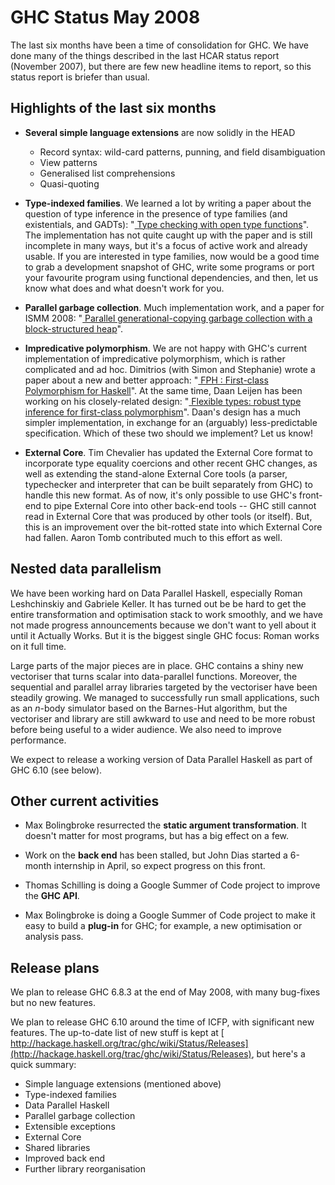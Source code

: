 # GHC Status May 2008



The last six months have been a time of consolidation for GHC.  We have done many of the things described in the last HCAR status report (November 2007), but there are few new headline items to report, so this status report is briefer than usual. 


## Highlights of the last six months


- **Several simple language extensions** are now solidly in the HEAD

  - Record syntax: wild-card patterns, punning, and field disambiguation
  - View patterns
  - Generalised list comprehensions
  - Quasi-quoting

- **Type-indexed families**.  We learned a lot by writing a paper about the question of type inference in the presence of type families (and existentials, and GADTs): "[
  Type checking with open type functions](http://research.microsoft.com/%7Esimonpj/papers/assoc-types)".  The implementation has not quite caught up with the paper and is still incomplete in many ways, but it's a focus of active work and already usable.  If you are interested in type families, now would be a good time to grab a development snapshot of GHC, write some programs or port your favourite program using functional dependencies, and then, let us know what does and what doesn't work for you.

- **Parallel garbage collection**. Much implementation work, and a paper for ISMM 2008: "[
  Parallel generational-copying garbage collection with a block-structured heap](http://research.microsoft.com/%7Esimonpj/papers/parallel-gc/index.htm)". 

- **Impredicative polymorphism**.  We are not happy with GHC's current implementation of impredicative polymorphism, which is rather complicated and ad hoc.  Dimitrios (with Simon and Stephanie) wrote a paper about a new and better approach: "[
  FPH : First-class Polymorphism for Haskell](http://research.microsoft.com/%7Esimonpj/papers/boxy)".  At the same time, Daan Leijen has been working on his closely-related design: "[
  Flexible types: robust type inference for first-class polymorphism](http://research.microsoft.com/users/daan/pubs.html)".  Daan's design has a much simpler implementation, in exchange for an (arguably) less-predictable specification.  Which of these two should we implement?  Let us know!

- **External Core**.  Tim Chevalier has updated the External Core format to incorporate type equality coercions and other recent GHC changes, as well as extending the stand-alone External Core tools (a parser, typechecker and interpreter that can be built separately from GHC) to handle this new format. As of now, it's only possible to use GHC's front-end to pipe External Core into other back-end tools -- GHC still cannot read in External Core that was produced by other tools (or itself). But, this is an improvement over the bit-rotted state into which External Core had fallen. Aaron Tomb contributed much to this effort as well.

## Nested data parallelism



We have been working hard on Data Parallel Haskell, especially Roman Leshchinskiy and Gabriele Keller.  It has turned out be be hard to get the entire transformation and optimisation stack to work smoothly, and we have not made progress announcements because we don't want to yell about it until it Actually Works.  But it is the biggest single GHC focus: Roman works on it full time.



Large parts of the major pieces are in place.  GHC contains a shiny new vectoriser that turns scalar into data-parallel functions.  Moreover, the sequential and parallel array libraries targeted by the vectoriser have been steadily growing.  We managed to successfully run small applications, such as an *n*-body simulator based on the Barnes-Hut algorithm, but the vectoriser and library are still awkward to use and need to be more robust before being useful to a wider audience.  We also need to improve performance.



We expect to release a working version of Data Parallel Haskell as part of GHC 6.10 (see below).


## Other current activities


- Max Bolingbroke resurrected the **static argument transformation**.  It doesn't matter for most programs, but has a big effect on a few.

- Work on the **back end** has been stalled, but John Dias started a 6-month internship in April, so expect progress on this front.

- Thomas Schilling is doing a Google Summer of Code project to improve the **GHC API**.


 


- Max Bolingbroke is doing a Google Summer of Code project to make it easy to build a **plug-in** for GHC; for example, a new optimisation or analysis pass.

## Release plans



We plan to release GHC 6.8.3 at the end of May 2008, with many bug-fixes but no new features.



We plan to release GHC 6.10 around the time of ICFP, with significant new features.  The up-to-date list of new stuff is kept at [
http://hackage.haskell.org/trac/ghc/wiki/Status/Releases](http://hackage.haskell.org/trac/ghc/wiki/Status/Releases), but here's a quick summary:


- Simple language extensions (mentioned above)
- Type-indexed families
- Data Parallel Haskell
- Parallel garbage collection
- Extensible exceptions
- External Core
- Shared libraries
- Improved back end
- Further library reorganisation
